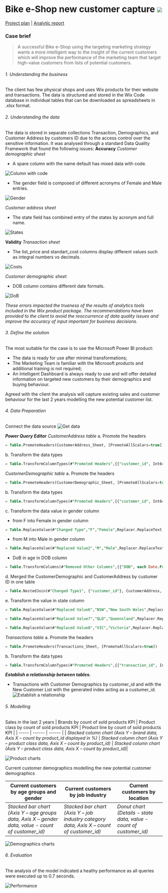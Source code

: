 # Bike e-Shop new customer capture <a href="https://powerbi.microsoft.com/en-us/"><img src="https://img.shields.io/badge/PowerBI-F2C811?style=plastic&logo=Power%20BI&logoColor=white" /></a>

[Project plan](https://github.com/VladRomanciuc/Personal/blob/860f72254758f1c09b0c80d0d5e389d3d019ecfa/Project%20Management/Bike%20e-Shop/README.md) | [Analytic report](https://github.com/VladRomanciuc/Personal/blob/8d56a395e36feb2e74e11a06296f40a563a8dbdc/Business%20Analytics/Bike%20E-Shop/README.md)

### Case brief

> A successful Bike e-Shop using the targeting marketing strategy wants a more intelligent way to the insight of the current customers which will improve the performance of the marketing team that target high-value customers from lists of potential customers.

###### 1. Understanding the business

The client has few physical shops and uses Wix products for their website and transactions. The data is structured and stored in the Wix Code database in individual tables that can be downloaded as spreadsheets in .xlsx format.

###### 2. Understanding the data

The data is stored in separate collections Transaction, Demographics, and Customer Address by customers ID due to the access control over the sensitive information.
It was  analysed through a standard Data Quality Framework that found the following issues:
**Accuracy**
_Customer demographic sheet_
- A spare column with the name default has mixed data with code.

![Column with code](column_with_code.png)

- The gender field is composed of different acronyms of Female and Male entries.

![Gender](gender.png)

_Customer address sheet_
- The state field has combined entry of the states by acronym and full name.

![States](state.png)

**Validity**
_Transaction sheet_
- The list_price and standart_cost columns display different values such as integral numbers vs decimals.

![Costs](costs.png)

_Customer demographic sheet_
- DOB column contains different date formats.

![DoB](DOB.png)

_These errors impacted the trueness of the results of analytics tools included in the Wix product package. The recommendations have been provided to the client to avoid the reoccurrence of data quality issues and improve the accuracy of input important for business decisions._

###### 3. Define the solution
The most suitable for the case is to use the Microsoft Power BI product:
- The data is ready for use after minimal transformations;
- The Marketing Team is familiar with the Microsoft products and additional training is not required;
- An Intelligent Dashboard is always ready to use and will offer detailed information on targeted new customers by their demographics and buying behaviour.

Agreed with the client the analysis will capture existing sales and customer behaviour for the last 2 years modelling the new potential customer list.

###### 4. Data Preparation 
Connect the data source
![Get data](get_data.png)

***Power Query Editor***
_CustomerAddress table_
a.	Promote the headers
```SQL
= Table.PromoteHeaders(CustomerAddress_Sheet, [PromoteAllScalars=true])
```
b.	Transform the data types
```SQL
= Table.TransformColumnTypes(#"Promoted Headers",{{"customer_id", Int64.Type}, {"address", type text}, {"postcode", Int64.Type}, {"state", type text}, {"country", type text}, {"property_valuation", Int64.Type}})
```
_CustomerDemographic table_
a.	Promote the headers
```SQL
= Table.PromoteHeaders(CustomerDemographic_Sheet, [PromoteAllScalars=true])
```
b.	Transform the data types
```SQL
= Table.TransformColumnTypes(#"Promoted Headers",{{"customer_id", Int64.Type}, {"first_name", type text}, {"last_name", type text}, {"gender", type text}, {"past_3_years_bike_related_purchases", Int64.Type}, {"DOB", type date}, {"job_title", type text}, {"job_industry_category", type text}, {"wealth_segment", type text}, {"deceased_indicator", type text}, {"owns_car", type text}, {"tenure", Int64.Type}})
```
c. Transform the data value in gender column
- from F into Female in gender column
```SQL
= Table.ReplaceValue(#"Changed Type","F","Female",Replacer.ReplaceText,{"gender"})
```
- from M into Male in gender column
```SQL
= Table.ReplaceValue(#"Replaced Value2","M","Male",Replacer.ReplaceText,{"gender"})
```
- DoB in age in DOB column
```SQL
= Table.TransformColumns(#"Removed Other Columns",{{"DOB", each Date.From(DateTime.LocalNow()) - _, type duration}})
```
d. Merged the CustomerDemographic and CustomerAddress by custumer ID in one table
```SQL
= Table.NestedJoin(#"Changed Type1", {"customer_id"}, CustomerAddress, {"customer_id"}, "CustomerAddress", JoinKind.Inner)
```
e. Transform the value in state column
```SQL
= Table.ReplaceValue(#"Replaced Value6","NSW","New South Wales",Replacer.ReplaceText,{"state"})
```
```SQL
= Table.ReplaceValue(#"Replaced Value7","QLD","Queensland",Replacer.ReplaceText,{"state"})
```
```SQL
= Table.ReplaceValue(#"Replaced Value8","VIC","Victoria",Replacer.ReplaceText,{"state"})
```
_Transactions table_
a.	Promote the headers
```SQL
= Table.PromoteHeaders(Transactions_Sheet, [PromoteAllScalars=true])
```
b.	Transform the data types
```SQL
= Table.TransformColumnTypes(#"Promoted Headers",{{"transaction_id", Int64.Type}, {"product_id", Int64.Type}, {"customer_id", Int64.Type}, {"transaction_date", type date}, {"online_order", type logical}, {"order_status", type text}, {"brand", type text}, {"product_line", type text}, {"product_class", type text}, {"product_size", type text}, {"list_price", type number}, {"standard_cost", type number}, {"product_first_sold_date", type date}})
```
***Establish a relationship between tables.***
- Transactions with Customer Demographics by customer_id and with the New Customer List with the generated index acting as a custumer_id.
![Establish a relationship](relationship.png)

###### 5. Modelling
Sales in the last 2 years
| Brands by count of sold products KPI | Product class by count of sold products KPI | Product line by count of sold products KPI |
| ----- | ------ | ------ |
| *Stacked column chart (Axis Y – brand data, Axis X – count by product_id displayed in %)* | *Stacked column chart (Axis Y – product class data, Axis X – count by product_id)* | *Stacked column chart (Axis Y – product class data, Axis X – count by product_id)*|

![Product charts](product_charts.png)

Current customer demographics modelling the new potential customer demographics

| Current customers by age groups and gender | Current customers by job industry | Current customers by location |
| ---- | ---- | ---- |
|  *Stacked bar chart (Axis Y – age groups data, Axis X – gender data, value - count of customer_id)* | *Stacked bar chart (Axis Y – job industry category data, Axis X – count of customer_id)* | *Donut chart (Details - state data, value - count of customer_id)* |

![Demographics charts](demographics.png)

###### 6. Evaluation 
The analysis of the model indicated a heathy performance as all queries were executed up to 0.7 seconds.

![Performance](performance.png)
